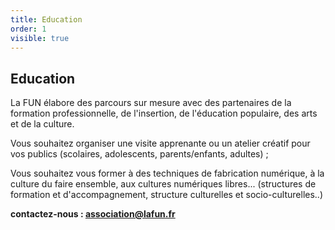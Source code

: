```yaml
---
title: Education
order: 1
visible: true
---
```

## Education

La FUN élabore des parcours sur mesure avec des partenaires de la formation professionnelle, de l'insertion, de l'éducation populaire, des arts et de la culture.

Vous souhaitez organiser une visite apprenante ou un atelier créatif pour vos publics (scolaires, adolescents, parents/enfants, adultes) ;

Vous souhaitez vous former à des techniques de fabrication numérique, à la culture du faire ensemble, aux cultures numériques libres... (structures de formation et d'accompagnement, structure culturelles et socio-culturelles..) 

**contactez-nous : association@lafun.fr**
